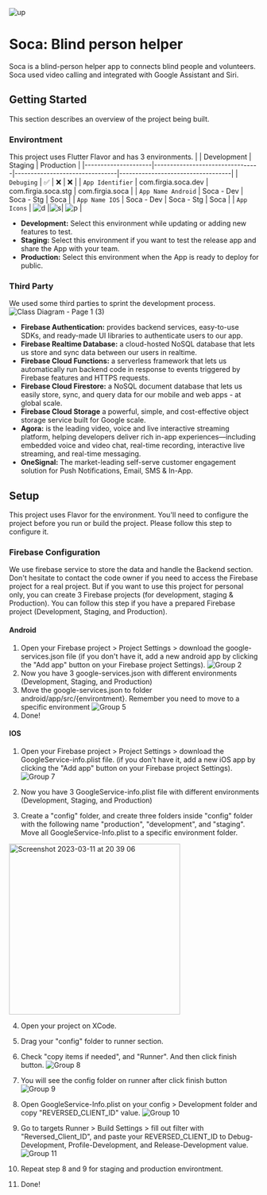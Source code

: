 ![up](https://user-images.githubusercontent.com/89120990/222953037-06f9f906-2a07-4014-9a31-230cbce1a8bf.png)


# Soca: Blind person helper
Soca is a blind-person helper app to connects blind people and volunteers. Soca used video calling and integrated with Google Assistant and Siri.

## Getting Started

This section describes an overview of the project being built. 

### Environtment
This project uses Flutter Flavor and has 3 environments. 
|                     | Development                     | Staging                        | Production                        |
|---------------------|---------------------------------|--------------------------------|-----------------------------------|
| `Debuging`          | ✅                              | ❌                              | ❌                                |
| `App Identifier`    | com.firgia.soca.dev             | com.firgia.soca.stg            | com.firgia.soca                   |
| `App Name Android`  | Soca - Dev                      | Soca - Stg                     | Soca                              |
| `App Name IOS`      | Soca - Dev                      | Soca - Stg                     | Soca                              |
| `App Icons`         | ![d](http://bit.ly/3YhoyWx)     |![s](https://bit.ly/soca-icon-s)| ![p](https://bit.ly/soca-icon-pp) |


* **Development:** Select this environment while updating or adding new features to test.
* **Staging:** Select this environment if you want to test the release app and share the App with your team.
* **Production:** Select this environment when the App is ready to deploy for public.

### Third Party
We used some third parties to sprint the development process.
![Class Diagram - Page 1 (3)](https://user-images.githubusercontent.com/89120990/222963451-42c60ab7-16a4-4ca3-882c-2e733322fcc4.png)

* **Firebase Authentication:** provides backend services, easy-to-use SDKs, and ready-made UI libraries to authenticate users to our app.
* **Firebase Realtime Database:** a cloud-hosted NoSQL database that lets us store and sync data between our users in realtime.
* **Firebase Cloud Functions:** a serverless framework that lets us automatically run backend code in response to events triggered by Firebase features and HTTPS requests.
* **Firebase Cloud Firestore:** a NoSQL document database that lets us easily store, sync, and query data for our mobile and web apps - at global scale.
* **Firebase Cloud Storage** a powerful, simple, and cost-effective object storage service built for Google scale.
* **Agora:** is the leading video, voice and live interactive streaming platform, helping developers deliver rich in-app experiences—including embedded voice and video chat, real-time recording, interactive live streaming, and real-time messaging.
* **OneSignal:** The market-leading self-serve customer engagement solution for Push Notifications, Email, SMS & In-App.

## Setup
This project uses Flavor for the environment. You'll need to configure the project before you run or build the project. Please follow this step to configure it.

### Firebase Configuration
We use firebase service to store the data and handle the Backend section. Don't hesitate to contact the code owner if you need to access the Firebase project for a real project. But if you want to use this project for personal only, you can create 3 Firebase projects (for development, staging & Production). You can follow this step if you have a prepared Firebase project (Development, Staging, and Production).

#### Android
1. Open your Firebase project > Project Settings > download the google-services.json file (if you don't have it, add a new android app by clicking the "Add app" button on your Firebase project Settings).
![Group 2](https://user-images.githubusercontent.com/89120990/222965455-79157a85-8120-4bf3-8b0f-5d743f945ebe.png)
2. Now you have 3 google-services.json with different environments (Development, Staging, and Production)
3. Move the google-services.json to folder android/app/src/{environtment}. Remember you need to move to a specific environment
![Group 5](https://user-images.githubusercontent.com/89120990/222965708-aaa50c1f-c224-4931-8898-61c0bff641b6.png)
4. Done!

#### IOS
1. Open your Firebase project > Project Settings > download the GoogleService-info.plist file. (if you don't have it, add a new iOS app by clicking the "Add app" button on your Firebase project Settings).
![Group 7](https://user-images.githubusercontent.com/89120990/224487684-0faaa432-a1dd-498d-b5ef-99af4b6ed55f.png)

2. Now you have 3 GoogleService-info.plist file with different environments (Development, Staging, and Production)
3. Create a "config" folder, and create three folders inside "config" folder with the following name "production", "development", and "staging". Move all GoogleService-Info.plist to a specific environment folder. 
<img width="344" alt="Screenshot 2023-03-11 at 20 39 06" src="https://user-images.githubusercontent.com/89120990/224488079-63dca4d1-bc6c-4e77-b581-a25611ec1993.png">

4. Open your project on XCode.
5. Drag your "config" folder to runner section.
6. Check "copy items if needed", and "Runner". And then click finish button.
![Group 8](https://user-images.githubusercontent.com/89120990/224488536-69573d9e-d8d8-4d3e-baf7-4b556aaededc.png)

7. You will see the config folder on runner after click finish button
![Group 9](https://user-images.githubusercontent.com/89120990/224488722-ebfeb8f3-81a3-4628-b3ba-ab2ea0901e8c.png)

8. Open GoogleService-Info.plist on your config > Development folder and copy "REVERSED_CLIENT_ID" value. 
![Group 10](https://user-images.githubusercontent.com/89120990/224489345-09f80c80-fce9-4633-af87-0cf4b68213cd.png)

9. Go to targets Runner > Build Settings > fill out filter with "Reversed_Client_ID", and paste your REVERSED_CLIENT_ID to Debug-Development, Profile-Development, and Release-Development value.
![Group 11](https://user-images.githubusercontent.com/89120990/224489482-0bb19bac-7160-40c5-bd24-329c2623e25c.png)

10. Repeat step 8 and 9 for staging and production environtment.
12. Done!


